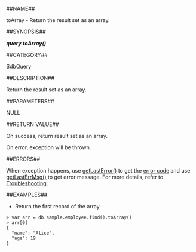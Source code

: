 
##NAME##

toArray - Return the result set as an array.

##SYNOPSIS##

***query.toArray()***

##CATEGORY##

SdbQuery

##DESCRIPTION##

Return the result set as an array.

##PARAMETERS##

NULL

##RETURN VALUE##

On success, return result set as an array.

On error, exception will be thrown.

##ERRORS##

When exception happens, use [getLastError()](manual/Manual/Sequoiadb_Command/Global/getLastError.md) to get the [error code](manual/Manual/Sequoiadb_error_code.md) and use [getLastErrMsg()](manual/Manual/Sequoiadb_Command/Global/getLastErrMsg.md) to get error message. For more details, refer to [Troubleshooting](manual/FAQ/faq_sdb.md).

##EXAMPLES##

* Return the first record of the array.

```lang-javascript
> var arr = db.sample.employee.find().toArray()
> arr[0]
{
  "name": "Alice",
  "age": 19
}
```